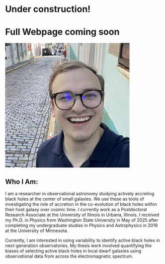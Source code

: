 # Under construction! 
# Full Webpage coming soon

![Profile Picture](/images/ejw_headshot.png)

## Who I Am:
I am a researcher in observational astronomy studying actively accreting black holes at the center of small galaxies. We use these as tools of investigating  the role of accretion in the co-evolution of black holes within their host galaxy over cosmic time. I currently work as a Postdoctoral Research Associate at the University of Illinois in Urbana, Illinois. I received my Ph.D. in Physics from Washington State University in May of 2025 after completing my undergraduate studies in Physics and Astrophysics in 2019 at the University of Minnesota.

Currently, I am interested in using variability to identify active black holes in next-generation observatories. My thesis work involved quantifying the biases of selecting active black holes in local dwarf galaxies using observational data from across the electromagnetic spectrum.

